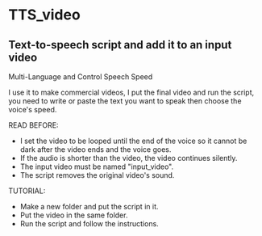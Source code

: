 # TTS_video
## Text-to-speech script and add it to an input video
Multi-Language and
Control Speech Speed

I use it to make commercial videos, I put the final video and run the script, you need to write or paste the text you want to speak then choose the voice's speed.

READ BEFORE: 
- I set the video to be looped until the end of the voice so it cannot be dark after the video ends and the voice goes.
- If the audio is shorter than the video, the video continues silently.
- The input video must be named "input_video".
- The script removes the original video's sound.

TUTORIAL:
- Make a new folder and put the script in it.
- Put the video in the same folder.
- Run the script and follow the instructions.
